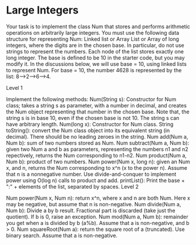 # Large Integers

Your task is to implement the class Num that stores and performs arithmetic operations on arbitrarily large integers. You must use the following data structure for representing Num: Linked list or Array List or Array of long integers, where the digits are in the chosen base. In particular, do not use strings to represent the numbers. Each node of the list stores exactly one long integer. The base is defined to be 10 in the starter code, but you may modify it. In the discussions below, we will use base = 10, using linked lists to represent Num. For base = 10, the number 4628 is represented by the list: 8-->2-->6-->4.

Level 1

Implement the following methods:
Num(String s): Constructor for Num class; takes a string s as parameter, with a number in decimal, and creates the Num object representing that number in the chosen base. Note that, the string s is in base 10, even if the chosen base is not 10. The string s can have arbitrary length.
Num(long x): Constructor for Num class.
String toString(): convert the Num class object into its equivalent string (in decimal). There should be no leading zeroes in the string.
Num add(Num a, Num b): sum of two numbers stored as Num.
Num subtract(Num a, Num b): given two Num a and b as parameters, representing the numbers n1 and n2 repectively, returns the Num corresponding to n1-n2.
Num product(Num a, Num b): product of two numbers.
Num power(Num x, long n): given an Num x, and n, returns the Num corresponding to x^n (x to the power n). Assume that n is a nonnegative number. Use divide-and-conquer to implement power using O(log n) calls to product and add.
printList(): Print the base + ":" + elements of the list, separated by spaces.
Level 2

Num power(Num x, Num n): return x^n, where x and n are both Num. Here x may be negative, but assume that n is non-negative.
Num divide(Num a, Num b): Divide a by b result. Fractional part is discarded (take just the quotient). If b is 0, raise an exception.
Num mod(Num a, Num b): remainder you get when a is divided by b (a%b). Assume that a is non-negative, and b > 0.
Num squareRoot(Num a): return the square root of a (truncated). Use binary search. Assume that a is non-negative.
